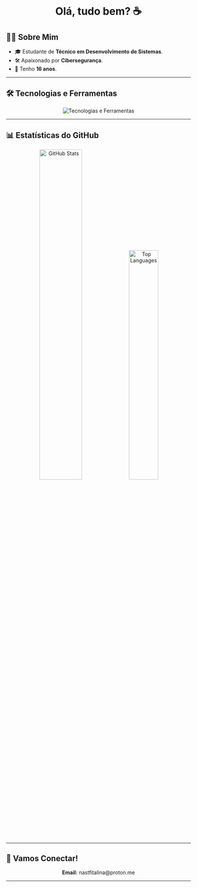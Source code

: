 <h1 align="center">Olá, tudo bem? ☕</h1>

## 👨‍💻 Sobre Mim  

- 🎓 Estudante de **Técnico em Desenvolvimento de Sistemas**.  
- 🛠️ Apaixonado por **Cibersegurança**.  
- 🎂 Tenho **16 anos**.  

---

## 🛠️ Tecnologias e Ferramentas  

<p align="center">
    <img src="https://skillicons.dev/icons?i=java,js,html,css,mysql,sqlite,vscodium,idea,git" alt="Tecnologias e Ferramentas">
</p>  

---

## 📊 Estatísticas do GitHub  

<p align="center">
  <img src="https://github-readme-stats.vercel.app/api?username=ruslanovt&show_icons=true&theme=dark&hide_border=true&count_private=true&include_all_commits=true" alt="GitHub Stats" width="48%">
  <img src="https://github-readme-stats.vercel.app/api/top-langs/?username=ruslanovt&layout=compact&theme=dark&hide_border=true" alt="Top Languages" width="40%">
</p>  

---

## 🌟 Vamos Conectar!  

<p align="center">
  <strong>Email:</strong> nastfitalina@proton.me  
</p>  

---
